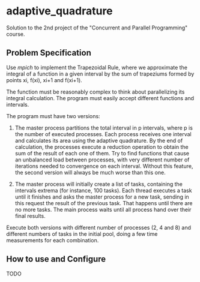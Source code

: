 # adaptive_quadrature
Solution to the 2nd project of the "Concurrent and Parallel Programming" course.


Problem Specification
---------------------

Use *mpich* to implement the Trapezoidal Rule, where we approximate the integral of a function in a given interval by the sum of trapeziums formed by points xi, f(xi), xi+1 and f(xi+1).

The function must be reasonably complex to think about parallelizing its integral calculation. The program must easily accept different functions and intervals.

The program must have two versions:

1. The master process partitions the total interval in p intervals, where p is the number of executed processes. Each process receives one interval and calculates its area using the adaptive quadrature. By the end of calculation, the processes execute a reduction operation to obtain the sum of the result of each one of them. Try to find functions that cause an unbalanced load between processes, with very different number of iterations needed to convergence on each interval. Without this feature, the second version will always be much worse than this one.

2. The master process will initially create a list of tasks, containing the intervals extrema (for instance, 100 tasks). Each thread executes a task until it finishes and asks the master process for a new task, sending in this request the result of the previous task. That happens until there are no more tasks. The main process waits until all process hand over their final results.

Execute both versions with different number of processes (2, 4 and 8) and different numbers of tasks in the initial pool, doing a few time measurements for each combination.


How to use and Configure
------------------------

TODO
